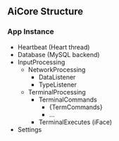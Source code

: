 ## AiCore Structure

### App Instance
- Heartbeat	(Heart thread)
- Database	(MySQL backend)
- InputProcessing
  - NetworkProcessing
      - DataListener
      - TypeListener
  - TerminalProcessing
      - TerminalCommands
           - {TermCommands}
           - ...
      - TerminalExecutes (iFace)
- Settings

